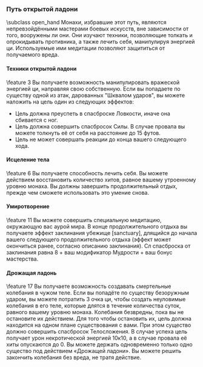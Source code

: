 ### Путь открытой ладони
\subclass open_hand
Монахи, избравшие этот путь, являются непревзойдёнными мастерами боевых искусств, вне зависимости от того, вооружены ли они. Они изучают техники, позволяющие толкать и опрокидывать противника, а также лечить себя, манипулируя энергией ци. Используемые ими медитации позволяют защититься от получаемого вреда.

#### Техники открытой ладони
\feature 3
Вы получаете возможность манипулировать вражеской энергией ци, направляя свою собственную. Если вы попадаете по существу одной из атак, дарованных "Шквалом ударов", вы можете наложить на цель один из следующих эффектов:
- Цель должна преуспеть в спасброске Ловкости, иначе она сбивается с ног.
- Цель должна совершить спасбросок Силы. В случае провала вы можете толкнуть её от себя на расстояние до 15 футов.
- Цель не может совершать реакции до конца вашего следующего хода.

#### Исцеление тела
\feature 6
Вы получаете способность лечить себя. Вы можете действием восстановить количество хитов, равное вашему утроенному уровню монаха. Вы должны завершить продолжительный отдых, прежде чем сможете использовать это умение снова.

#### Умиротворение
\feature 11
Вы можете совершить специальную медитацию, окружающую вас аурой мира. В конце продолжительного отдыха вы получаете эффект заклинания убежище [sanctuary], длящийся до начала вашего следующего продолжительного отдыха (эффект может окончиться ранее, согласно описанию заклинания). Сл спасброска от заклинания равна 8 + ваш модификатор Мудрости + ваш бонус мастерства.

#### Дрожащая ладонь
\feature 17
Вы получаете возможность создавать смертельные колебания в чужом теле. Если вы попадёте по существу безоружным ударом, вы можете потратить 3 очка ци, чтобы создать неуловимые колебания в его теле, которые длятся в течение количества суток, равного вашему уровню монаха. Колебания безвредны, пока вы не остановите их действием. Для того чтобы остановить их, цель должна находится на одном плане существования с вами. При этом существо должно совершить спасбросок Телосложения. В случае успеха цель получает урон некротической энергией 10к10, а в случае провала её хиты опускаются до 0. Вы можете держать одновременно только одно существо под действием «Дрожащей ладони». Вы можете решить закончить колебания без вреда, не тратя действие.
